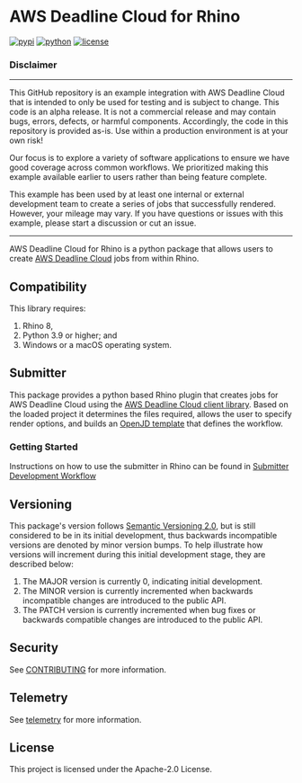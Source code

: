 # AWS Deadline Cloud for Rhino

[![pypi](https://img.shields.io/pypi/v/deadline-cloud-for-rhino.svg?style=flat)](https://pypi.python.org/pypi/deadline-cloud-for-rhino)
[![python](https://img.shields.io/pypi/pyversions/deadline-cloud-for-rhino.svg?style=flat)](https://pypi.python.org/pypi/deadline-cloud-for-rhino)
[![license](https://img.shields.io/pypi/l/deadline-cloud-for-rhino.svg?style=flat)](https://github.com/aws-deadline/deadline-cloud-for-rhino/blob/mainline/LICENSE)

### Disclaimer
---

This GitHub repository is an example integration with AWS Deadline Cloud that is intended to only be used for testing and is subject to change. This code is an alpha release. It is not a commercial release and may contain bugs, errors, defects, or harmful components. Accordingly, the code in this repository is provided as-is. Use within a production environment is at your own risk!
 
Our focus is to explore a variety of software applications to ensure we have good coverage across common workflows. We prioritized making this example available earlier to users rather than being feature complete.

This example has been used by at least one internal or external development team to create a series of jobs that successfully rendered. However, your mileage may vary. If you have questions or issues with this example, please start a discussion or cut an issue.

---

AWS Deadline Cloud for Rhino is a python package that allows users to create [AWS Deadline Cloud][deadline-cloud] jobs from within Rhino.

[deadline-cloud]: https://docs.aws.amazon.com/deadline-cloud/latest/userguide/what-is-deadline-cloud.html
[deadline-cloud-client]: https://github.com/aws-deadline/deadline-cloud
[openjd]: https://github.com/OpenJobDescription/openjd-specifications/wiki

## Compatibility

This library requires:

1. Rhino 8,
1. Python 3.9 or higher; and
1. Windows or a macOS operating system.


## Submitter

This package provides a python based Rhino plugin that creates jobs for AWS Deadline Cloud using the [AWS Deadline Cloud client library][deadline-cloud-client]. Based on the loaded project it determines the files required, allows the user to specify render options, and builds an [OpenJD template][openjd] that defines the workflow.

### Getting Started

Instructions on how to use the submitter in Rhino can be found in [Submitter Development Workflow](https://github.com/aws-deadline/deadline-cloud-for-rhino/blob/release/DEVELOPMENT.md#submitter-development-workflow)

## Versioning

This package's version follows [Semantic Versioning 2.0](https://semver.org/), but is still considered to be in its 
initial development, thus backwards incompatible versions are denoted by minor version bumps. To help illustrate how
versions will increment during this initial development stage, they are described below:

1. The MAJOR version is currently 0, indicating initial development.
2. The MINOR version is currently incremented when backwards incompatible changes are introduced to the public API.
3. The PATCH version is currently incremented when bug fixes or backwards compatible changes are introduced to the public API.

## Security

See [CONTRIBUTING](https://github.com/aws-deadline/deadline-cloud-for-rhino/blob/release/CONTRIBUTING.md#security-issue-notifications) for more information.

## Telemetry

See [telemetry](https://github.com/aws-deadline/deadline-cloud-for-rhino/blob/release/docs/telemetry.md) for more information.

## License

This project is licensed under the Apache-2.0 License.

